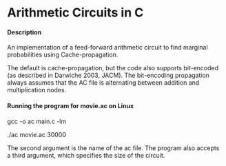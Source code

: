 # Arithmetic Circuits in C

#### Description
An implementation of a feed-forward arithmetic circuit to find marginal probabilities using Cache-propagation. 

The default is cache-propagation, but the code also supports bit-encoded (as described in Darwiche 2003, JACM). The bit-encoding propagation always assumes that the AC file is alternating between addition and multiplication nodes. 


#### Running the program for movie.ac on Linux

gcc -o ac main.c -lm

./ac movie.ac 30000

The second argument is the name of the ac file. 
The program also accepts a third argument, which specifies the size of the circuit. 

